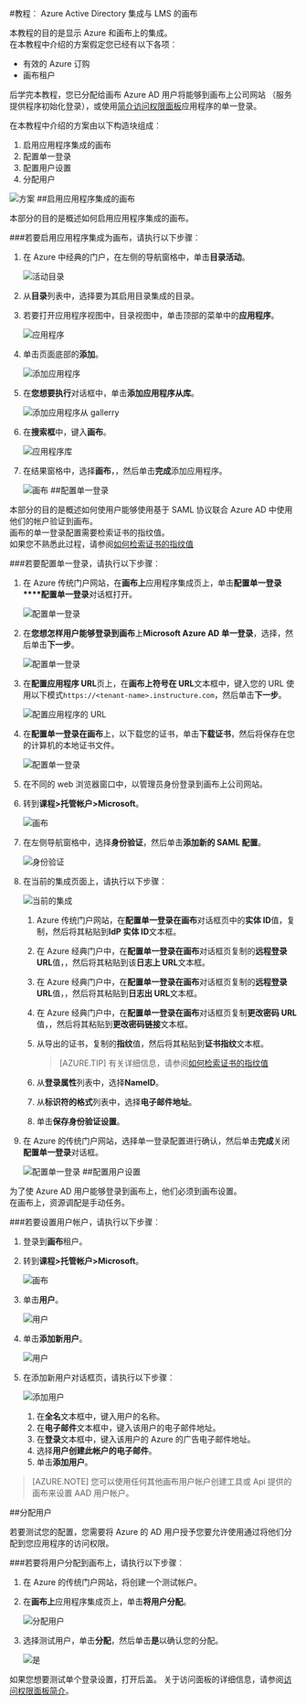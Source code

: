 <properties
    pageTitle="教程︰ Azure Active Directory 集成与 LMS 的画布 |Microsoft Azure" 
    description="了解如何使用 Azure Active Directory 画布 LMS 启用单一登录、 自动化资源调配，以及更多 ！" 
    services="active-directory" 
    authors="jeevansd"  
    documentationCenter="na" 
    manager="femila"/>
<tags 
    ms.service="active-directory" 
    ms.devlang="na" 
    ms.topic="article" 
    ms.tgt_pltfrm="na" 
    ms.workload="identity" 
    ms.date="09/29/2016" 
    ms.author="jeedes" />

#<a name="tutorial-azure-active-directory-integration-with-canvas-lms"></a>教程︰ Azure Active Directory 集成与 LMS 的画布

本教程的目的是显示 Azure 和画布上的集成。  
在本教程中介绍的方案假定您已经有以下各项︰

-   有效的 Azure 订购
-   画布租户

后学完本教程，您已分配给画布 Azure AD 用户将能够到画布上公司网站 （服务提供程序初始化登录），或使用[简介访问权限面板](active-directory-saas-access-panel-introduction.md)应用程序的单一登录。

在本教程中介绍的方案由以下构造块组成︰

1.  启用应用程序集成的画布
2.  配置单一登录
3.  配置用户设置
4.  分配用户

![方案](./media/active-directory-saas-canvas-lms-tutorial/IC775984.png "方案")
##<a name="enabling-the-application-integration-for-canvas"></a>启用应用程序集成的画布

本部分的目的是概述如何启用应用程序集成的画布。

###<a name="to-enable-the-application-integration-for-canvas-perform-the-following-steps"></a>若要启用应用程序集成为画布，请执行以下步骤︰

1.  在 Azure 中经典的门户，在左侧的导航窗格中，单击**目录活动**。

    ![活动目录](./media/active-directory-saas-canvas-lms-tutorial/IC700993.png "活动目录")

2.  从**目录**列表中，选择要为其启用目录集成的目录。

3.  若要打开应用程序视图中，目录视图中，单击顶部的菜单中的**应用程序**。

    ![应用程序](./media/active-directory-saas-canvas-lms-tutorial/IC700994.png "应用程序")

4.  单击页面底部的**添加**。

    ![添加应用程序](./media/active-directory-saas-canvas-lms-tutorial/IC749321.png "添加应用程序")

5.  在**您想要执行**对话框中，单击**添加应用程序从库**。

    ![添加应用程序从 gallerry](./media/active-directory-saas-canvas-lms-tutorial/IC749322.png "添加应用程序从 gallerry")

6.  在**搜索框**中，键入**画布**。

    ![应用程序库](./media/active-directory-saas-canvas-lms-tutorial/IC775985.png "应用程序库")

7.  在结果窗格中，选择**画布**，，然后单击**完成**添加应用程序。

    ![画布](./media/active-directory-saas-canvas-lms-tutorial/IC775986.png "画布")
##<a name="configuring-single-sign-on"></a>配置单一登录

本部分的目的是概述如何使用户能够使用基于 SAML 协议联合 Azure AD 中使用他们的帐户验证到画布。  
画布的单一登录配置需要检索证书的指纹值。  
如果您不熟悉此过程，请参阅[如何检索证书的指纹值](http://youtu.be/YKQF266SAxI)

###<a name="to-configure-single-sign-on-perform-the-following-steps"></a>若要配置单一登录，请执行以下步骤︰

1.  在 Azure 传统门户网站，在**画布上**应用程序集成页上，单击**配置单一登录****配置单一登录**对话框打开。

    ![配置单一登录](./media/active-directory-saas-canvas-lms-tutorial/IC771709.png "配置单一登录")

2.  在**您想怎样用户能够登录到画布**上**Microsoft Azure AD 单一登录**，选择，然后单击**下一步**。

    ![配置单一登录](./media/active-directory-saas-canvas-lms-tutorial/IC775987.png "配置单一登录")

3.  在**配置应用程序 URL**页上，在**画布上符号在 URL**文本框中，键入您的 URL 使用以下模式`https://<tenant-name>.instructure.com`，然后单击**下一步**。

    ![配置应用程序的 URL](./media/active-directory-saas-canvas-lms-tutorial/IC775988.png "配置应用程序的 URL")

4.  在**配置单一登录在画布**上，以下载您的证书，单击**下载证书**，然后将保存在您的计算机的本地证书文件。

    ![配置单一登录](./media/active-directory-saas-canvas-lms-tutorial/IC775989.png "配置单一登录")

5.  在不同的 web 浏览器窗口中，以管理员身份登录到画布上公司网站。

6.  转到**课程\>托管帐户\>Microsoft**。

    ![画布](./media/active-directory-saas-canvas-lms-tutorial/IC775990.png "画布")

7.  在左侧导航窗格中，选择**身份验证**，然后单击**添加新的 SAML 配置**。

    ![身份验证](./media/active-directory-saas-canvas-lms-tutorial/IC775991.png "身份验证")

8.  在当前的集成页面上，请执行以下步骤︰

    ![当前的集成](./media/active-directory-saas-canvas-lms-tutorial/IC775992.png "当前的集成")

    1.  Azure 传统门户网站，在**配置单一登录在画布**对话框页中的**实体 ID**值，复制，然后将其粘贴到**IdP 实体 ID**文本框。
    2.  在 Azure 经典门户中，在**配置单一登录在画布**对话框页复制的**远程登录 URL**值，，然后将其粘贴到该**日志上 URL**文本框。
    3.  在 Azure 经典门户中，在**配置单一登录在画布**对话框页复制的**远程登录 URL**值，，然后将其粘贴到**日志出 URL**文本框。
    4.  在 Azure 经典门户中，在**配置单一登录在画布**对话框页复制**更改密码 URL**值，，然后将其粘贴到**更改密码链接**文本框。
    5.  从导出的证书，复制的**指纹**值，然后将其粘贴到**证书指纹**文本框。  

        >[AZURE.TIP] 有关详细信息，请参阅[如何检索证书的指纹值](http://youtu.be/YKQF266SAxI)

    6.  从**登录属性**列表中，选择**NameID**。
    7.  从**标识符的格式**列表中，选择**电子邮件地址**。
    8.  单击**保存身份验证设置**。

9.  在 Azure 的传统门户网站，选择单一登录配置进行确认，然后单击**完成**关闭**配置单一登录**对话框。

    ![配置单一登录](./media/active-directory-saas-canvas-lms-tutorial/IC775993.png "配置单一登录")
##<a name="configuring-user-provisioning"></a>配置用户设置

为了使 Azure AD 用户能够登录到画布上，他们必须到画布设置。  
在画布上，资源调配是手动任务。

###<a name="to-provision-a-user-accounts-perform-the-following-steps"></a>若要设置用户帐户，请执行以下步骤︰

1.  登录到**画布**租户。

2.  转到**课程\>托管帐户\>Microsoft**。

    ![画布](./media/active-directory-saas-canvas-lms-tutorial/IC775990.png "画布")

3.  单击**用户**。

    ![用户](./media/active-directory-saas-canvas-lms-tutorial/IC775995.png "用户")

4.  单击**添加新用户**。

    ![用户](./media/active-directory-saas-canvas-lms-tutorial/IC775996.png "用户")

5.  在添加新用户对话框页，请执行以下步骤︰

    ![添加用户](./media/active-directory-saas-canvas-lms-tutorial/IC775997.png "添加用户")

    1.  在**全名**文本框中，键入用户的名称。
    2.  在**电子邮件**文本框中，键入该用户的电子邮件地址。
    3.  在**登录**文本框中，键入该用户的 Azure 的广告电子邮件地址。
    4.  选择**用户创建此帐户的电子邮件**。
    5.  单击**添加用户**。

>[AZURE.NOTE] 您可以使用任何其他画布用户帐户创建工具或 Api 提供的画布来设置 AAD 用户帐户。

##<a name="assigning-users"></a>分配用户

若要测试您的配置，您需要将 Azure 的 AD 用户授予您要允许使用通过将他们分配到您应用程序的访问权限。

###<a name="to-assign-users-to-canvas-perform-the-following-steps"></a>若要将用户分配到画布上，请执行以下步骤︰

1.  在 Azure 的传统门户网站，将创建一个测试帐户。

2.  在**画布上**应用程序集成页上，单击**将用户分配**。

    ![分配用户](./media/active-directory-saas-canvas-lms-tutorial/IC775998.png "分配用户")

3.  选择测试用户，单击**分配**，然后单击**是**以确认您的分配。

    ![是](./media/active-directory-saas-canvas-lms-tutorial/IC767830.png "是")

如果您想要测试单个登录设置，打开后盖。 关于访问面板的详细信息，请参阅[访问权限面板简介](active-directory-saas-access-panel-introduction.md)。

